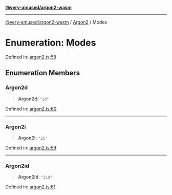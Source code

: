 [**@very-amused/argon2-wasm**](../../../README.md)

***

[@very-amused/argon2-wasm](../../../globals.md) / [Argon2](../README.md) / Modes

# Enumeration: Modes

Defined in: [argon2.ts:58](https://github.com/very-amused/argon2-wasm/blob/d2c98b3f3c11a34c56f3a6037963e996a19288c8/src/argon2.ts#L58)

## Enumeration Members

### Argon2d

> **Argon2d**: `"2d"`

Defined in: [argon2.ts:60](https://github.com/very-amused/argon2-wasm/blob/d2c98b3f3c11a34c56f3a6037963e996a19288c8/src/argon2.ts#L60)

***

### Argon2i

> **Argon2i**: `"2i"`

Defined in: [argon2.ts:59](https://github.com/very-amused/argon2-wasm/blob/d2c98b3f3c11a34c56f3a6037963e996a19288c8/src/argon2.ts#L59)

***

### Argon2id

> **Argon2id**: `"2id"`

Defined in: [argon2.ts:61](https://github.com/very-amused/argon2-wasm/blob/d2c98b3f3c11a34c56f3a6037963e996a19288c8/src/argon2.ts#L61)
